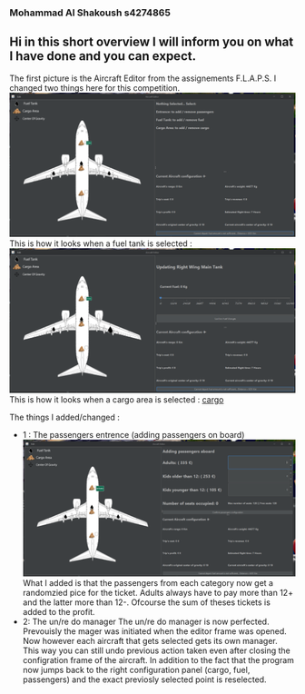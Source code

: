 ### Mohammad Al Shakoush s4274865

## Hi in this short overview I will inform you on what I have done and you can expect.

The first picture is the Aircraft Editor from the assignements F.L.A.P.S. I changed two things here for this competition.
![Editor](images/readme/AircraftEditor.PNG)
This is how it looks when a fuel tank is selected :
![FuelTank](images/readme/FuelTankChosen.PNG)
This is how it looks when a cargo area is selected :
[cargo](images/readme/CragoAreaChosen.PNG)

The things I added/changed :

* 1 : The passengers entrence (adding passengers on board)
![Passengers](images/readme/PassengersChosen.PNG)
  What I added is that the passengers from each category now get a randomzied pice for the ticket. Adults always have to pay more than 12+ and the latter more than 12-.
  Ofcourse the sum of theses tickets is added to the profit.
* 2: The un/re do manager
  The un/re do manager is now perfected. Prevouisly the mager was initiated when the editor frame was opened. Now however each aircraft that gets selected gets its own manager.   This way you can still undo previous action taken even after closing the configration frame of the aircraft. In addition to the fact that the program now jumps back to the right configuration panel (cargo, fuel, passengers) and the exact previosly selected point is reselected.
  
